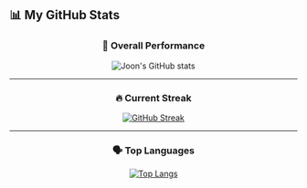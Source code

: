 ## 📊 My GitHub Stats  

<div align="center">

### 🧠 Overall Performance  
![Joon's GitHub stats](https://github-readme-stats.vercel.app/api?username=joon6390&show_icons=true&theme=radical&count_private=true&include_all_commits=true&cache_seconds=60&v=3)

---

### 🔥 Current Streak  
[![GitHub Streak](https://streak-stats.demolab.com?user=joon6390&theme=radical&hide_border=false&border_radius=10)](https://git.io/streak-stats)

---

### 🗣️ Top Languages  
[![Top Langs](https://github-readme-stats.vercel.app/api/top-langs/?username=joon6390&layout=compact&theme=radical&count_private=true)](https://github.com/anuraghazra/github-readme-stats)

</div>
